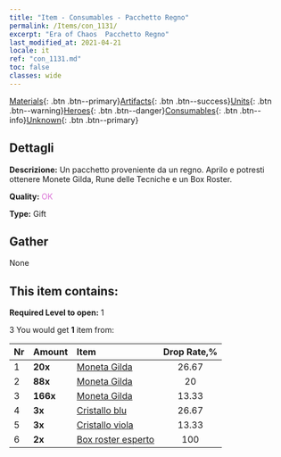 ```yaml
---
title: "Item - Consumables - Pacchetto Regno"
permalink: /Items/con_1131/
excerpt: "Era of Chaos  Pacchetto Regno"
last_modified_at: 2021-04-21
locale: it
ref: "con_1131.md"
toc: false
classes: wide
---
```

 [Materials](/it/Items/){: .btn .btn--primary}[Artifacts](/it/Items/Artifacts/){: .btn .btn--success}[Units](/it/Items/Units/){: .btn .btn--warning}[Heroes](/it/Items/Heroes/){: .btn .btn--danger}[Consumables](/it/Items/Consumables/){: .btn .btn--info}[Unknown](/it/Items/Unknown/){: .btn .btn--primary}

## Dettagli
 **Descrizione:** Un pacchetto proveniente da un regno. Aprilo e potresti ottenere Monete Gilda, Rune delle Tecniche e un Box Roster.

 **Quality:** <span style="color: #DA70D6">OK</span>

 **Type:** Gift

## Gather

  None

## This item contains:

 **Required Level to open:** 1

 3 You would get **1** item  from:

  | Nr | Amount |     Item    | Drop Rate,% |
  |:---|:-------|:------------|:---------:|
  | 1 |  **20x** | [Moneta Gilda](/it/Items/con_896/) | 26.67 | 
  | 2 |  **88x** | [Moneta Gilda](/it/Items/con_896/) | 20 | 
  | 3 |  **166x** | [Moneta Gilda](/it/Items/con_896/) | 13.33 | 
  | 4 |  **3x** | [Cristallo blu](/it/Items/con_716/) | 26.67 | 
  | 5 |  **3x** | [Cristallo viola](/it/Items/con_720/) | 13.33 | 
  | 6 |  **2x** | [Box roster esperto](/it/Items/con_760/) | 100 | 
